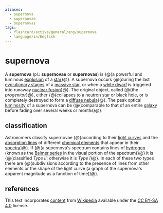 ```yaml
---
aliases:
  - supernova
  - supernovae
  - supernovas
tags:
  - flashcard/active/general/eng/supernova
  - language/in/English
---
```


# supernova

A __supernova__ (pl.: __supernovae__ or __supernovas__) is {@{a powerful and luminous [explosion](explosion.md) of a [star](star.md)}@}. A supernova occurs {@{during the last [evolutionary stages](stellar%20evolution.md) of a [massive star](star.md#massive%20stars), or when a [white dwarf](white%20dwarf.md) is triggered into runaway [nuclear fusion](nuclear%20fusion.md)}@}. The original object, called {@{the _progenitor_}@}, either {@{collapses to a [neutron star](neutron%20star.md) or [black hole](black%20hole.md), or is completely destroyed to form a [diffuse nebula](nebula.md#diffuse%20nebulae)}@}. The peak optical [luminosity](luminosity.md) of a supernova can be {@{comparable to that of an entire [galaxy](galaxy.md) before fading over several weeks or months}@}.

## classification

Astronomers classify supernovae {@{according to their [light curves](light%20curve.md) and the [absorption lines](spectral%20line.md) of different [chemical elements](chemical%20element.md) that appear in their [spectra](astronomical%20spectroscopy.md)}@}. If {@{a supernova's spectrum contains lines of [hydrogen](hydrogen.md) (known as the [Balmer series](Balmer%20series.md) in the visual portion of the spectrum)}@} it is {@{classified _Type II_; otherwise it is _Type I_}@}. In each of these two types there are {@{subdivisions according to the presence of lines from other elements or the shape of the light curve (a graph of the supernova's apparent magnitude as a function of time)}@}.

## references

This text incorporates [content](https://en.wikipedia.org/wiki/supernova) from [Wikipedia](Wikipedia.md) available under the [CC BY-SA 4.0](https://creativecommons.org/licenses/by-sa/4.0/) license.
